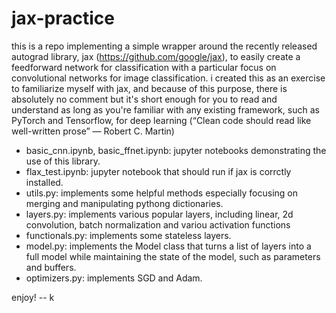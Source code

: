 # jax-practice


this is a repo implementing a simple wrapper around the recently released
autograd library, jax (https://github.com/google/jax), to easily create a
feedforward network for classification with a particular focus on convolutional
networks for image classification. i created this as an exercise to familiarize
myself with jax, and because of this purpose, there is absolutely no comment but
it's short enough for you to read and understand as long as you're familiar with
any existing framework, such as PyTorch and Tensorflow, for deep learning
(“Clean code should read like well-written prose” — Robert C. Martin)

- basic_cnn.ipynb, basic_ffnet.ipynb: jupyter notebooks demonstrating the use of
  this library.
- flax_test.ipynb: jupyter notebook that should run if jax is corrctly
  installed.
- utils.py: implements some helpful methods especially focusing on merging and
  manipulating pythong dictionaries.
- layers.py: implements various popular layers, including linear, 2d
  convolution, batch normalization and variou activation functions
- functionals.py: implements some stateless layers.
- model.py: implements the Model class that turns a list of layers into a full
  model while maintaining the state of the model, such as parameters and
  buffers.
- optimizers.py: implements SGD and Adam.

enjoy!
-- k
